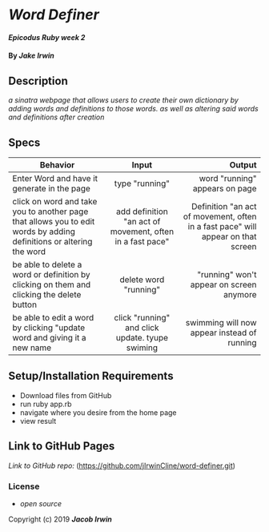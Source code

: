 # _Word Definer_

#### _Epicodus Ruby week 2_

#### By _**Jake Irwin**_

## Description

_a sinatra webpage that allows users to create their own dictionary by adding words and definitions to those words. as well as altering said words and definitions after creation_

## Specs

| Behavior | Input | Output |
| ------------- |:-------------:| -----:|
|Enter Word and have it generate in the page| type "running"| word "running" appears on page|
|click on word and take you to another page that allows you to edit words by adding definitions or altering the word| add definition "an act of movement, often in a fast pace"| Definition "an act of movement, often in a fast pace" will appear on that screen|
|be able to delete a word or definition by clicking on them and clicking the delete button|delete word "running" | "running" won't appear on screen anymore|
|be able to edit a word by clicking "update word and giving it a new name| click "running" and click update. tyupe swiming |swimming will now appear instead of running|

## Setup/Installation Requirements

* Download files from GitHub
* run ruby app.rb
* navigate where you desire from the home page
* view result


## Link to GitHub Pages

_Link to GitHub repo:_
(https://github.com/jIrwinCline/word-definer.git)


### License

* _open source_

Copyright (c) 2019 **_Jacob Irwin_**
